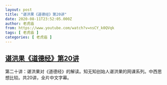```yaml
---
layout: post
title: "谌洪果《道德经》第20讲"
date: 2020-08-11T23:52:05.000Z
author: 老虎庙
from: https://www.youtube.com/watch?v=nsCY_k0QVqk
tags: [ 老虎庙 ]
categories: [ 老虎庙 ]
---
```

<!--1597189925000-->
[谌洪果《道德经》第20讲](https://www.youtube.com/watch?v=nsCY_k0QVqk)
------

<div>
第二十讲：谌洪果对《道德经》的解读。知无知创始人谌洪果的网课系列。中西思想比较。共20讲，全片中文字幕。
</div>

